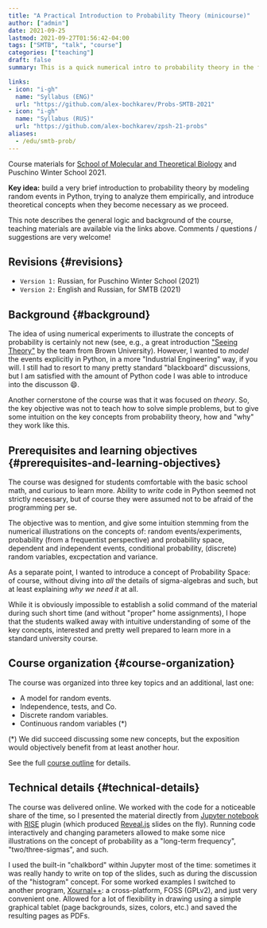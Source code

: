 ```yaml
---
title: "A Practical Introduction to Probability Theory (minicourse)"
author: ["admin"]
date: 2021-09-25
lastmod: 2021-09-27T01:56:42-04:00
tags: ["SMTB", "talk", "course"]
categories: ["teaching"]
draft: false
summary: This is a quick numerical intro to probability theory in the form of a mini-course, four one-hour sessions. Designed for [SMTB](https://molbioschool.org/en/) and Puschino Winter School in 2021. Discussing mathematical models for random things from the perspective of numerical examples in Python.

links:
- icon: "i-gh"
  name: "Syllabus (ENG)"
  url: "https://github.com/alex-bochkarev/Probs-SMTB-2021"
- icon: "i-gh"
  name: "Syllabus (RUS)"
  url: "https://github.com/alex-bochkarev/zpsh-21-probs"
aliases:
  - /edu/smtb-prob/
---
```


<div class="note">

Course materials for [School of Molecular and Theoretical Biology](https://molbioschool.org/en) and Puschino Winter School 2021.

**Key idea:** build a very brief introduction to probability theory by modeling random events in Python, trying to analyze them empirically, and introduce theoretical concepts when they become necessary as we proceed.

This note describes the general logic and background of the course, teaching
materials are available via the links above. Comments / questions / suggestions are very welcome!

</div>


## Revisions {#revisions}

-   `Version 1:` Russian, for Puschino Winter School (2021)
-   `Version 2:` English and Russian, for SMTB (2021)


## Background {#background}

  The idea of using numerical experiments to illustrate the concepts of
probability is certainly not new (see, e.g., a great introduction ["Seeing
Theory"](https://seeing-theory.brown.edu/index.html#firstPage) by the team from Brown University). However, I wanted to _model_ the
events explicitly in Python, in a more "Industrial Engineering" way, if you
will. I still had to resort to many pretty standard "blackboard" discussions,
but I am satisfied with the amount of Python code I was able to introduce into
the discusson 😄.

Another cornerstone of the course was that it was focused on _theory_. So, the key objective was not to teach how to solve simple problems, but to give some intuition on the key concepts from probability theory, how and "why" they work like this.


## Prerequisites and learning objectives {#prerequisites-and-learning-objectives}

The course was designed for students comfortable with the basic school math,
and curious to learn more. Ability to _write_ code in Python seemed not
strictly necessary, but of course they were assumed not to be afraid of the
programming per se.

The objective was to mention, and give some intuition stemming from the numerical illustrations on the concepts of: random events/experiments, probability (from a frequentist perspective) and probability space, dependent and independent events, conditional probability, (discrete) random variables, excpectation and variance.

As a separate point, I wanted to introduce a concept of Probability Space: of course, without diving into _all_ the details of sigma-algebras and such, but at least explaining _why we need it_ at all.

While it is obviously impossible to establish a solid command of the material during such short time (and without "proper" home assignments), I hope that the students walked away with intuitive understanding of some of the key concepts, interested and pretty well prepared to learn more in a standard university course.


## Course organization {#course-organization}

The course was organized into three key topics and an additional, last one:

-   A model for random events.
-   Independence, tests, and Co.
-   Discrete random variables.
-   Continuous random variables (\*)

(\*) We did succeed discussing some new concepts, but the exposition would objectively benefit from at least another hour.

See the full [course outline](https://github.com/alex-bochkarev/Probs-SMTB-2021) for details.


## Technical details {#technical-details}

The course was delivered online. We worked with the
code for a noticeable share of the time, so I presented the material
directly from [Jupyter notebook](https://jupyter.org/) with [RISE](https://rise.readthedocs.io/en/stable/) plugin (which produced [Reveal.js](https://revealjs.com/)
slides on the fly). Running code interactively and changing parameters allowed to make
some nice illustrations on the concept of probability as a "long-term
frequency", "two/three-sigmas", and such.

I used the built-in "chalkbord" within Jupyter most of the time: sometimes it
was really handy to write on top of the slides, such as during the discussion
of the "histogram" concept. For some worked examples I switched to another
program, [Xournal++](https://github.com/xournalpp/xournalpp): a cross-platform, FOSS (GPLv2), and just very convenient
one. Allowed for a lot of flexibility in drawing using a simple graphical
tablet (page backgrounds, sizes, colors, etc.) and saved the resulting pages
as PDFs.
